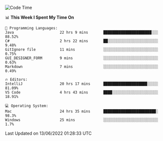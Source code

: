 <!--START_SECTION:waka-->
![Code Time](http://img.shields.io/badge/Code%20Time-45%20hrs%2021%20mins-blue)

📊 **This Week I Spent My Time On** 

```text
💬 Programming Languages: 
Java                     22 hrs 9 mins       ██████████████████████░░░   88.52% 
C#                       2 hrs 22 mins       ██░░░░░░░░░░░░░░░░░░░░░░░   9.48% 
GitIgnore file           11 mins             ░░░░░░░░░░░░░░░░░░░░░░░░░   0.75% 
GUI_DESIGNER_FORM        9 mins              ░░░░░░░░░░░░░░░░░░░░░░░░░   0.63% 
Markdown                 7 mins              ░░░░░░░░░░░░░░░░░░░░░░░░░   0.49%

🔥 Editors: 
IntelliJ                 20 hrs 17 mins      ████████████████████░░░░░   81.09% 
VS Code                  4 hrs 43 mins       ████░░░░░░░░░░░░░░░░░░░░░   18.91%

💻 Operating System: 
Mac                      24 hrs 35 mins      ████████████████████████░   98.3% 
Windows                  25 mins             ░░░░░░░░░░░░░░░░░░░░░░░░░   1.7%

```


 Last Updated on 13/06/2022 01:28:33 UTC
<!--END_SECTION:waka-->
